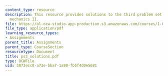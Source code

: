 ```yaml
---
content_type: resource
description: This resource provides solutions to the third problem set on engineering
  mechanics II.
file: https://ol-ocw-studio-app-production.s3.amazonaws.com/courses/1-060-engineering-mechanics-ii-spring-2006/3873ecc8a73ebba71a80fb5f4d0e5681_ps3_solutions.pdf
file_type: application/pdf
learning_resource_types:
- Assignments
parent_title: Assignments
parent_type: CourseSection
resourcetype: Document
title: ps3_solutions.pdf
type: OCWFile
uid: 3873ecc8-a73e-bba7-1a80-fb5f4d0e5681
---
```

